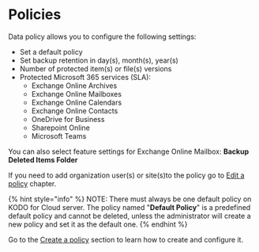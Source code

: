 # Policies

Data policy allows you to configure the following settings:

* Set a default policy
* Set backup retention in day(s), month(s), year(s)
* Number of protected item(s) or file(s) versions&#x20;
* Protected Microsoft 365 services (SLA):
  * Exchange Online Archives
  * Exchange Online Mailboxes
  * Exchange Online Calendars
  * Exchange Online Contacts
  * OneDrive for Business
  * Sharepoint Online
  * Microsoft Teams

You can also select feature settings for Exchange Online Mailbox: **Backup Deleted Items Folder**

If you need to add organization user(s) or site(s)to the policy go to [Edit a policy](https://storware.gitbook.io/kodo-for-cloud-office365/administration/kodo-organization-admin-guide/policies/edit-a-policy) chapter.   &#x20;

{% hint style="info" %}
NOTE: There must always be one default policy on KODO for Cloud server. The policy named "**Default Policy**" is a predefined default policy and cannot be deleted, unless the administrator will create a new policy and set it as the default one.
{% endhint %}

Go to the [Create a policy](https://storware.gitbook.io/kodo-for-cloud-office365/administration/kodo-organization-admin-guide/policies/create-a-policy) section to learn how to create and configure it.
